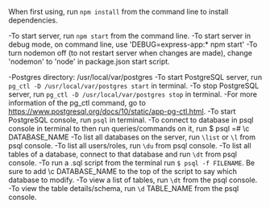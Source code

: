 When first using, run `npm install` from the command line to install dependencies.

-To start server, run `npm start` from the command line.
-To start server in debug mode, on command line, use 'DEBUG=express-app:* npm start'
-To turn nodemon off (to not restart server when changes are made), change 'nodemon' to 'node' in package.json start script.

-Postgres directory: /usr/local/var/postgres
-To start PostgreSQL server, run `pg_ctl -D /usr/local/var/postgres start` in terminal.
-To stop PostgreSQL server, run  `pg_ctl -D /usr/local/var/postgres stop` in terminal.
-For more information of the pg_ctl command, go to https://www.postgresql.org/docs/10/static/app-pg-ctl.html.
-To start PostgreSQL console, run `psql` in terminal.
-To connect to database in psql console in terminal to then run queries/commands on it, run
  $ psql
    =# \c DATABASE_NAME
-To list all databases on the server, run `\list` or `\l` from psql console.
-To list all users/roles, run `\du` from psql console.
-To list all tables of a database, connect to that database and run `\dt` from psql console.
-To run a .sql script from the terminal run `$ psql -f FILENAME`. Be sure to add \c DATABASE_NAME to the top of the script to say which database to modify.
-To view a list of tables, run `\dt` from the psql console.
-To view the table details/schema, run `\d` TABLE_NAME from the psql console.
